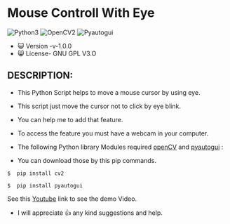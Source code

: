 # Mouse Controll With Eye

![Python3](https://img.shields.io/badge/Python-3-green)
![OpenCV2](https://img.shields.io/badge/Open-CV2-yellow)
![Pyautogui](https://img.shields.io/badge/Pyauto-Gui-yellowgreen)

* 😺 Version -v-1.0.0
* 😸 License- GNU GPL V3.O

## DESCRIPTION:
* This Python Script helps to move a mouse cursor by using eye.
* This script just move the cursor not to click by eye blink. 
* You can help me to add that feature.
* To access the feature you must have a webcam in your computer.

* The following Python library Modules required [openCV](https://pypi.org/project/opencv-python/) and [pyautogui](https://pypi.org/project/PyAutoGUI/) :
* You can download those by this pip commands.

```
$  pip install cv2
```
```
$  pip install pyautogui
```

See this [Youtube](https://youtu.be/S0y8dxwbJzY) link to see the demo Video.

* I will appreciate :+1: any kind suggestions and help.
